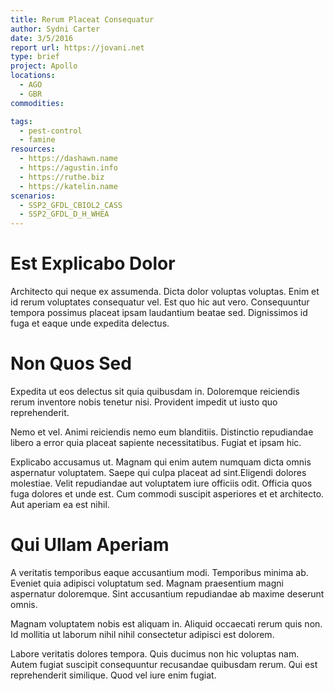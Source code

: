 ```yaml
---
title: Rerum Placeat Consequatur
author: Sydni Carter
date: 3/5/2016
report url: https://jovani.net
type: brief
project: Apollo
locations:
  - AGO
  - GBR
commodities:

tags:
  - pest-control
  - famine
resources:
  - https://dashawn.name
  - https://agustin.info
  - https://ruthe.biz
  - https://katelin.name
scenarios:
  - SSP2_GFDL_CBIOL2_CASS
  - SSP2_GFDL_D_H_WHEA
---
```

# Est Explicabo Dolor
Architecto qui neque ex assumenda. Dicta dolor voluptas voluptas. Enim et id rerum voluptates consequatur vel. Est quo hic aut vero. Consequuntur tempora possimus placeat ipsam laudantium beatae sed. Dignissimos id fuga et eaque unde expedita delectus.

# Non Quos Sed
Expedita ut eos delectus sit quia quibusdam in. Doloremque reiciendis rerum inventore nobis tenetur nisi. Provident impedit ut iusto quo reprehenderit.
 Nemo et vel. Animi reiciendis nemo eum blanditiis. Distinctio repudiandae libero a error quia placeat sapiente necessitatibus. Fugiat et ipsam hic.
 Explicabo accusamus ut. Magnam qui enim autem numquam dicta omnis aspernatur voluptatem. Saepe qui culpa placeat ad sint.Eligendi dolores molestiae. Velit repudiandae aut voluptatem iure officiis odit. Officia quos fuga dolores et unde est. Cum commodi suscipit asperiores et et architecto. Aut aperiam ea est nihil.

# Qui Ullam Aperiam
A veritatis temporibus eaque accusantium modi. Temporibus minima ab. Eveniet quia adipisci voluptatum sed. Magnam praesentium magni aspernatur doloremque. Sint accusantium repudiandae ab maxime deserunt omnis.
 Magnam voluptatem nobis est aliquam in. Aliquid occaecati rerum quis non. Id mollitia ut laborum nihil nihil consectetur adipisci est dolorem.
 Labore veritatis dolores tempora. Quis ducimus non hic voluptas nam. Autem fugiat suscipit consequuntur recusandae quibusdam rerum. Qui est reprehenderit similique. Quod vel iure enim fugiat.
